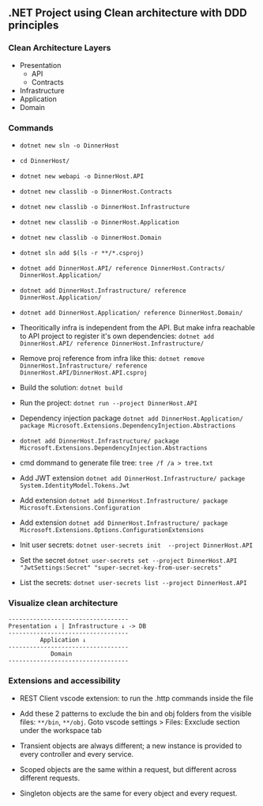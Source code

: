 ## .NET Project using Clean architecture with DDD principles

### Clean Architecture Layers

- Presentation
  - API
  - Contracts
- Infrastructure
- Application
- Domain

### Commands
- `dotnet new sln -o DinnerHost`
- `cd DinnerHost/`
- `dotnet new webapi -o DinnerHost.API`
- `dotnet new classlib -o DinnerHost.Contracts`
- `dotnet new classlib -o DinnerHost.Infrastructure`
- `dotnet new classlib -o DinnerHost.Application`
- `dotnet new classlib -o DinnerHost.Domain`
- `dotnet sln add $(ls -r **/*.csproj)`
- `dotnet add DinnerHost.API/ reference DinnerHost.Contracts/ DinnerHost.Application/`
- `dotnet add DinnerHost.Infrastructure/ reference DinnerHost.Application/`
- `dotnet add DinnerHost.Application/ reference DinnerHost.Domain/`
- Theoritically infra is independent from the API. But make infra reachable to API project to register it's own dependencies: `dotnet add DinnerHost.API/ reference DinnerHost.Infrastructure/`
- Remove proj reference from infra like this: `dotnet remove DinnerHost.Infrastructure/ reference DinnerHost.API/DinnerHost.API.csproj` 
- Build the solution: `dotnet build`
- Run the project: `dotnet run --project DinnerHost.API`

- Dependency injection package `dotnet add DinnerHost.Application/ package Microsoft.Extensions.DependencyInjection.Abstractions`
- `dotnet add DinnerHost.Infrastructure/ package Microsoft.Extensions.DependencyInjection.Abstractions`

- cmd dommand to generate file tree: `tree /f /a > tree.txt`

- Add JWT extension `dotnet add DinnerHost.Infrastructure/ package System.IdentityModel.Tokens.Jwt`
- Add extension `dotnet add DinnerHost.Infrastructure/ package Microsoft.Extensions.Configuration`
- Add extension `dotnet add DinnerHost.Infrastructure/ package Microsoft.Extensions.Options.ConfigurationExtensions`


- Init user secrets: `dotnet user-secrets init  --project DinnerHost.API`
- Set the secret `dotnet user-secrets set --project DinnerHost.API "JwtSettings:Secret" "super-secret-key-from-user-secrets"`
- List the secrets: `dotnet user-secrets list --project DinnerHost.API`
  

### Visualize clean architecture
```
----------------------------------
Presentation ↓ | Infrastructure ↓ -> DB
----------------------------------
         Application ↓
----------------------------------
            Domain
----------------------------------
```

<!-- ![Visualize clean architecture](Docs/Clean-arch-visual.png)

![Different project types](Docs/Clean-arch-proj-types.png)

![Final result](Docs/Clean-Arch-Final-results.png) -->

### Extensions and accessibility
- REST Client vscode extension: to run the .http commands inside the file
- Add these 2 patterns to exclude the bin and obj folders from the visible files: `**/bin`, `**/obj`. Goto vscode settings > Files: Exxclude section under the workspace tab

- Transient objects are always different; a new instance is provided to every controller and every service.
- Scoped objects are the same within a request, but different across different requests.
- Singleton objects are the same for every object and every request. 

